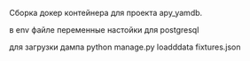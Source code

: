 Сборка докер контейнера для проекта apy_yamdb.

в env файле переменные настойки для  postgresql

для загрузки дампа  python manage.py loadddata fixtures.json